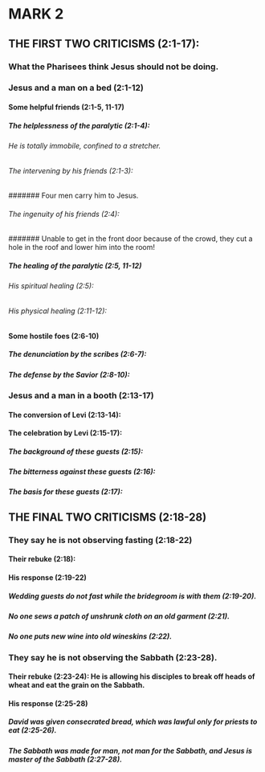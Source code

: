 ---
---
# MARK 2
## THE FIRST TWO CRITICISMS (2:1-17): 
###  What the Pharisees think Jesus should not be doing. 
###  Jesus and a man on a bed (2:1-12) 
####  Some helpful friends (2:1-5, 11-17) 
#####  The helplessness of the paralytic (2:1-4): 
######  He is totally immobile, confined to a stretcher. 
######  The intervening by his friends (2:1-3): 
#######  Four men carry him to Jesus. 
######  The ingenuity of his friends (2:4): 
#######  Unable to get in the front door because of the crowd, they cut a hole in the roof and lower him into the room! 
#####  The healing of the paralytic (2:5, 11-12) 
######  His spiritual healing (2:5): 
######  His physical healing (2:11-12): 
####  Some hostile foes (2:6-10) 
#####  The denunciation by the scribes (2:6-7): 
#####  The defense by the Savior (2:8-10): 
###  Jesus and a man in a booth (2:13-17) 
####  The conversion of Levi (2:13-14): 
####  The celebration by Levi (2:15-17): 
#####  The background of these guests (2:15): 
#####  The bitterness against these guests (2:16): 
#####  The basis for these guests (2:17): 
## THE FINAL TWO CRITICISMS (2:18-28) 
###  They say he is not observing fasting (2:18-22) 
####  Their rebuke (2:18): 
####  His response (2:19-22) 
#####  Wedding guests do not fast while the bridegroom is with them (2:19-20). 
#####  No one sews a patch of unshrunk cloth on an old garment (2:21). 
#####  No one puts new wine into old wineskins (2:22). 
###  They say he is not observing the Sabbath (2:23-28). 
####  Their rebuke (2:23-24): He is allowing his disciples to break off heads of wheat and eat the grain on the Sabbath. 
####  His response (2:25-28) 
#####  David was given consecrated bread, which was lawful only for priests to eat (2:25-26). 
#####  The Sabbath was made for man, not man for the Sabbath, and Jesus is master of the Sabbath (2:27-28). 
